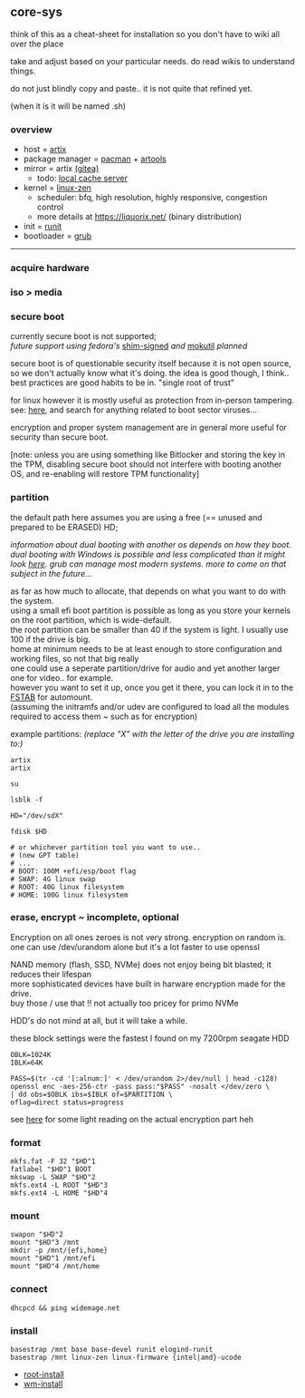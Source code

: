 ## core-sys

think of this as a cheat-sheet for installation so you don't have to wiki all over the place

take and adjust based on your particular needs. do read wikis to understand things.

do not just blindly copy and paste.. it is not quite that refined yet.

(when it is it will be named .sh)

### overview

* host = [artix](https://artixlinux.org/)
* package manager = [pacman](https://wiki.archlinux.org/title/Pacman) + [artools](https://gitea.artixlinux.org/artix/artools)
* mirror = artix [(gitea)](https://gitea.artixlinux.org/artixlinux)
  * todo: [local cache server](https://xyne.dev/projects/pacserve/)
* kernel = [linux-zen](https://github.com/zen-kernel/zen-kernel)
  * scheduler: bfq, high resolution, highly responsive, congestion control
  * more details at https://liquorix.net/ (binary distribution)
* init = [runit](http://smarden.org/runit/)
* bootloader = [grub](https://www.gnu.org/software/grub/)
___

### acquire hardware

### iso > media

### secure boot

currently secure boot is not supported;<br>
_future support using fedora's_ [shim-signed](https://aur.archlinux.org/packages/shim-signed/) _and_ [mokutil](https://github.com/lcp/mokutil) _planned_<br>

secure boot is of questionable security itself because it is not open source, so we don't actually know what it's doing.
the idea is good though, I think.. best practices are good habits to be in. "single root of trust"

for linux however it is mostly useful as protection from in-person tampering.<br>
see: [here](https://en.wikipedia.org/wiki/Linux_malware), and search for anything related to boot sector viruses...

encryption and proper system management are in general more useful for security than secure boot.

\[note: unless you are using something like Bitlocker and storing the key in the TPM, 
disabling secure boot should not interfere with booting another OS, and re-enabling will restore TPM functionality\]

### partition

the default path here assumes you are using a free (== unused and prepared to be ERASED) HD; </br>

_information about dual booting with another os depends on how they boot. dual booting with Windows is possible and less complicated than it might look [here](https://wiki.archlinux.org/title/Dual_boot_with_Windows). grub can manage most modern systems. more to come on that subject in the future..._

as far as how much to allocate, that depends on what you want to do with the system. <br>
using a small efi boot partition is possible as long as you store your kernels on the root partition, which is wide-default. <br>
the root partition can be smaller than 40 if the system is light. I usually use 100 if the drive is big. <br>
home at minimum needs to be at least enough to store configuration and working files, so not that big really <br>
one could use a seperate partition/drive for audio and yet another larger one for video.. for example. <br>
however you want to set it up, once you get it there, you can lock it in to the [FSTAB](https://wiki.archlinux.org/title/Fstab) for automount. <br>
(assuming the initramfs and/or udev are configured to load all the modules required to access them ~ such as for encryption)

example partitions:
_(replace "X" with the letter of the drive you are installing to:)_
```
artix
artix

su

lsblk -f

HD="/dev/sdX"

fdisk $HD

# or whichever partition tool you want to use..
# (new GPT table)
# ...
# BOOT: 100M +efi/esp/boot flag
# SWAP: 4G linux swap
# ROOT: 40G linux filesystem
# HOME: 100G linux filesystem
```
### erase, encrypt ~ incomplete, optional

Encryption on all ones zeroes is not very strong. encryption on random is.<br>
one can use /dev/urandom alone but it's a lot faster to use openssl

NAND memory (flash, SSD, NVMe) does not enjoy being bit blasted; it reduces their lifespan <br>
more sophisticated devices have built in harware encryption made for the drive. <br>
buy those / use that !! not actually too pricey for primo NVMe

HDD's do not mind at all, but it will take a while.

these block settings were the fastest I found on my 7200rpm seagate HDD
```
OBLK=1024K
IBLK=64K

PASS=$(tr -cd '[:alnum:]' < /dev/urandom 2>/dev/null | head -c128)
openssl enc -aes-256-ctr -pass pass:"$PASS" -nosalt </dev/zero \
| dd obs=$OBLK ibs=$IBLK of=$PARTITION \
oflag=direct status=progress
```
see [here](https://wiki.archlinux.org/title/Dm-crypt) for some light reading on the actual encryption part heh

### format
```
mkfs.fat -F 32 "$HD"1
fatlabel "$HD"1 BOOT
mkswap -L SWAP "$HD"2 
mkfs.ext4 -L ROOT "$HD"3
mkfs.ext4 -L HOME "$HD"4
```
### mount
```
swapon "$HD"2
mount "$HD"3 /mnt
mkdir -p /mnt/{efi,home}
mount "$HD"1 /mnt/efi
mount "$HD"4 /mnt/home
```
### connect
```
dhcpcd && ping widemage.net
```
### install
```
basestrap /mnt base base-devel runit elogind-runit 
basestrap /mnt linux-zen linux-firmware {intel|amd}-ucode
```
* [root-install](/src/root-install.packages)
* [wm-install](/src/wm-install.packages)
